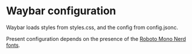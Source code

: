 # Waybar configuration

Waybar loads styles from styles.css, and the config from config.jsonc. 

Present configuration depends on the presence of the [Roboto Mono Nerd fonts](https://github.com/ryanoasis/nerd-fonts).

